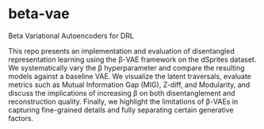 # beta-vae
Beta Variational Autoencoders for DRL

This repo presents an implementation and evaluation of disentangled representation learning using the β-VAE framework on the dSprites dataset. We systematically vary the β hyperparameter and compare the resulting models against a baseline VAE. We visualize the latent traversals, evaluate metrics such as Mutual Information Gap (MIG), Z-diff, and Modularity, and discuss the implications of increasing β on both disentanglement and reconstruction quality. Finally, we highlight the limitations of β-VAEs in capturing fine-grained details and fully separating certain generative factors.
